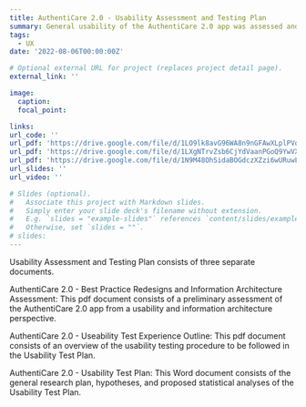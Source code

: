 ```yaml
---
title: AuthentiCare 2.0 - Usability Assessment and Testing Plan
summary: General usability of the AuthentiCare 2.0 app was assessed and a usability test plan was created as a means of making the app more streamlined.
tags:
  - UX
date: '2022-08-06T00:00:00Z'

# Optional external URL for project (replaces project detail page).
external_link: ''

image:
  caption:
  focal_point: 

links:
url_code: ''
url_pdf: 'https://drive.google.com/file/d/1LO9lk8avG96WA8n9nGFAwXLplPVoLbP4/view?usp=sharing'
url_pdf: 'https://drive.google.com/file/d/1LXgNTrvZsb6CjYdVaanPGoQ9YwVXhH4l/view?usp=sharing'
url_pdf: 'https://drive.google.com/file/d/1N9M48OhSidaBOGdczXZzi6wURuwLy_mo/view?usp=sharing'
url_slides: ''
url_video: ''

# Slides (optional).
#   Associate this project with Markdown slides.
#   Simply enter your slide deck's filename without extension.
#   E.g. `slides = "example-slides"` references `content/slides/example-slides.md`.
#   Otherwise, set `slides = ""`.
# slides: 
---
```


Usability Assessment and Testing Plan consists of three separate documents.

AuthentiCare 2.0 - Best Practice Redesigns and Information Architecture Assessment: This pdf document consists of a preliminary assessment of the AuthentiCare 2.0 app from a usability and information architecture perspective.

AuthentiCare 2.0 - Useability Test Experience Outline: This pdf document consists of an overview of the usability testing procedure to be followed in the Usability Test Plan.

AuthentiCare 2.0 - Usability Test Plan: This Word document consists of the general research plan, hypotheses, and proposed statistical analyses of the Usability Test Plan.